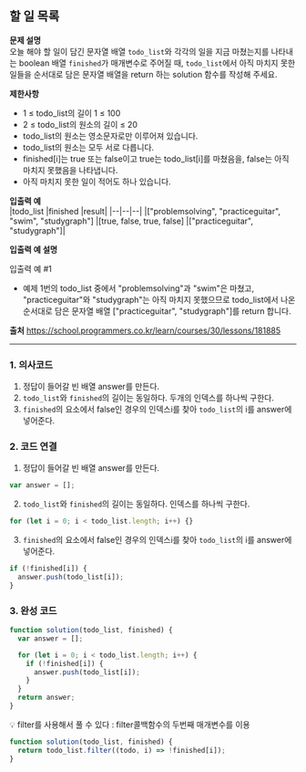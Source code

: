 ## 할 일 목록

**문제 설명**  
오늘 해야 할 일이 담긴 문자열 배열 `todo_list`와 각각의 일을 지금 마쳤는지를 나타내는 boolean 배열 `finished`가 매개변수로 주어질 때, `todo_list`에서 아직 마치지 못한 일들을 순서대로 담은 문자열 배열을 return 하는 solution 함수를 작성해 주세요.

**제한사항**

- 1 ≤ todo_list의 길이 1 ≤ 100
- 2 ≤ todo_list의 원소의 길이 ≤ 20
- todo_list의 원소는 영소문자로만 이루어져 있습니다.
- todo_list의 원소는 모두 서로 다릅니다.
- finished[i]는 true 또는 false이고 true는 todo_list[i]를 마쳤음을, false는 아직 마치지 못했음을 나타냅니다.
- 아직 마치지 못한 일이 적어도 하나 있습니다.

**입출력 예**  
|todo_list |finished |result|
|--|--|--|
|["problemsolving", "practiceguitar", "swim", "studygraph"] |[true, false, true, false] |["practiceguitar", "studygraph"]|

**입출력 예 설명**

입출력 예 #1

- 예제 1번의 todo_list 중에서 "problemsolving"과 "swim"은 마쳤고, "practiceguitar"와 "studygraph"는 아직 마치지 못했으므로 todo_list에서 나온 순서대로 담은 문자열 배열 ["practiceguitar", "studygraph"]를 return 합니다.

**출처**
https://school.programmers.co.kr/learn/courses/30/lessons/181885

---

### 1. 의사코드

1. 정답이 들어갈 빈 배열 answer를 만든다.
2. `todo_list`와 `finished`의 길이는 동일하다. 두개의 인덱스를 하나씩 구한다.
3. `finished`의 요소에서 false인 경우의 인덱스i를 찾아 `todo_list`의 i를 answer에 넣어준다.

### 2. 코드 연결

1. 정답이 들어갈 빈 배열 answer를 만든다.

```javascript
var answer = [];
```

2. `todo_list`와 `finished`의 길이는 동일하다. 인덱스를 하나씩 구한다.

```javascript
for (let i = 0; i < todo_list.length; i++) {}
```

3. `finished`의 요소에서 false인 경우의 인덱스i를 찾아 `todo_list`의 i를 answer에 넣어준다.

```javascript
if (!finished[i]) {
  answer.push(todo_list[i]);
}
```

### 3. 완성 코드

```javascript
function solution(todo_list, finished) {
  var answer = [];

  for (let i = 0; i < todo_list.length; i++) {
    if (!finished[i]) {
      answer.push(todo_list[i]);
    }
  }
  return answer;
}
```

💡 filter를 사용해서 풀 수 있다 : filter콜백함수의 두번째 매개변수를 이용

```javascript
function solution(todo_list, finished) {
  return todo_list.filter((todo, i) => !finished[i]);
}
```
